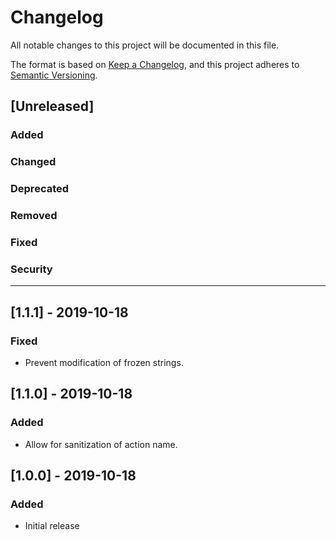 # Changelog
All notable changes to this project will be documented in this file.

The format is based on [Keep a Changelog](https://keepachangelog.com/en/1.0.0/),
and this project adheres to [Semantic Versioning](https://semver.org/spec/v2.0.0.html).

## [Unreleased]
### Added
### Changed
### Deprecated
### Removed
### Fixed
### Security

---

## [1.1.1] - 2019-10-18
### Fixed
- Prevent modification of frozen strings.

## [1.1.0] - 2019-10-18
### Added
- Allow for sanitization of action name.

## [1.0.0] - 2019-10-18
### Added
- Initial release
